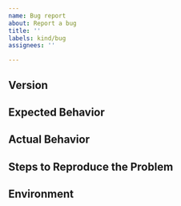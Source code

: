 ```yaml
---
name: Bug report
about: Report a bug
title: ''
labels: kind/bug
assignees: ''

---
```


## Version

<!-- Which version is this ? -->

## Expected Behavior

<!-- Briefly describe what you expect to happen -->


## Actual Behavior

<!-- Briefly describe what is actually happening -->


## Steps to Reproduce the Problem

<!-- How can a maintainer reproduce this issue (be detailed) -->

## Environment

<!-- Provide details on the environment used. Web or Mobile, browser and versions, OS versions -->